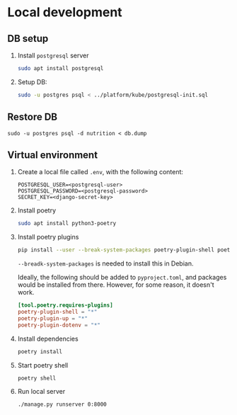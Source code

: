 # Local development
## DB setup

1. Install `postgresql` server

    ```bash
    sudo apt install postgresql
    ```

2. Setup DB:

    ```bash
    sudo -u postgres psql < ../platform/kube/postgresql-init.sql
    ```

## Restore DB

    sudo -u postgres psql -d nutrition < db.dump


## Virtual environment

1. Create a local file called `.env`, with the following content:

    ```
    POSTGRESQL_USER=<postgresql-user>
    POSTGRESQL_PASSWORD=<postgresql-password>
    SECRET_KEY=<django-secret-key>
    ```

1. Install poetry

    ```bash
    sudo apt install python3-poetry
    ```

1. Install poetry plugins

    ```bash
    pip install --user --break-system-packages poetry-plugin-shell poetry-plugin-up poetry-plugin-dotenv
    ```
   `--breadk-system-packages` is needed to install this in Debian.

    Ideally, the following should be added to `pyproject.toml`, and packages
    would be installed from there. However, for some reason, it doesn't work.

    ```toml
    [tool.poetry.requires-plugins]
    poetry-plugin-shell = "*"
    poetry-plugin-up = "*"
    poetry-plugin-dotenv = "*"
    ```

1. Install dependencies

    ```bash
    poetry install
    ```

1. Start poetry shell

    ```bash
    poetry shell
    ```

1. Run local server

    ```bash
    ./manage.py runserver 0:8000
    ```
